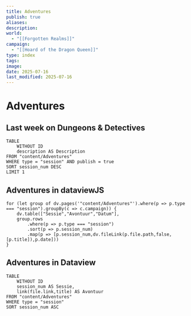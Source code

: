 ```yaml
---
title: Adventures
publish: true
aliases: 
description: 
world:
  - "[[Forgotten Realms]]"
campaign:
  - "[[Hoard of the Dragon Queen]]"
type: index
tags: 
image: 
date: 2025-07-16
last_modified: 2025-07-16
---
```

# Adventures

## Last week on Dungeons & Detectives
```dataview
TABLE
	WITHOUT ID
	description AS Description
FROM "content/Adventures"
WHERE type = "session" AND publish = true
SORT session_num DESC
LIMIT 1
```

## Adventures in dataviewJS
```dataviewjs
for (let group of dv.pages('"content/Adventures"').where(p => p.type === "session").groupBy(c => c.campaign)) {
	dv.table(["Sessie","Avontuur","Datum"],
	group.rows
		.where(p => p.type === "session")
		.sort(p => p.session_num)
		.map(p => [p.session_num,dv.fileLink(p.file.path,false,[p.title]),p.date]))
}
```

## Adventures in Dataview
```dataview
TABLE 
	WITHOUT ID
	session_num AS Sessie,
	link(file.link,title) AS Avontuur
FROM "content/Adventures"
WHERE type = "session"
SORT session_num ASC
```
